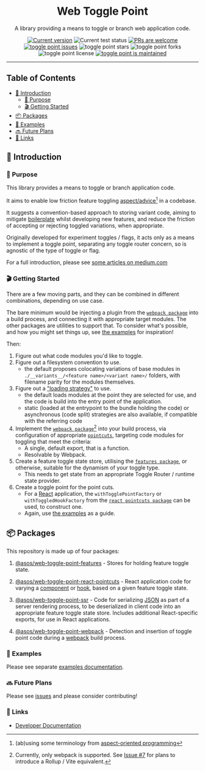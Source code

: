 <p align="center">
  <h1 align="center">Web Toggle Point</h1>
</p>
<p align="center">
A library providing a means to toggle or branch web application code.
</p>
<p align="center">
   <a href="https://github.com/ASOS/web-toggle-point/tags/"><img src="https://img.shields.io/github/tag/ASOS/web-toggle-point" alt="Current version" /></a>
   <img src="https://github.com/ASOS/web-toggle-point/workflows/Pull Request Checks/badge.svg" alt="Current test status" />
   <a href="http://makeapullrequest.com"><img src="https://img.shields.io/badge/PRs-welcome-brightgreen.svg" alt="PRs are welcome" /></a>
   <a href="https://github.com/ASOS/web-toggle-point/issues/"><img src="https://img.shields.io/github/issues/ASOS/web-toggle-point" alt="toggle point issues" /></a>
   <img src="https://img.shields.io/github/stars/ASOS/web-toggle-point" alt="toggle point stars" />
   <img src="https://img.shields.io/github/forks/ASOS/web-toggle-point" alt="toggle point forks" />
   <img src="https://img.shields.io/github/license/ASOS/web-toggle-point" alt="toggle point license" />
   <a href="https://github.com/ASOS/web-toggle-point/graphs/commit-activity"><img src="https://img.shields.io/badge/Maintained%3F-yes-green.svg" alt="toggle point is maintained" /></a>
</p>

---

## Table of Contents

- [🤝 Introduction](#-introduction)
  - [🐬 Purpose](#-purpose)
  - [🎬 Getting Started](#-getting-started)
- [📦 Packages](#-packages)
- [🎁 Examples](#-examples)
- [🔜 Future Plans](#-future-plans)
- [🔗 Links](#-links)

## 🤝 Introduction

### 🐬 Purpose

This library provides a means to toggle or branch application code. 

It aims to enable low friction feature toggling [aspect/advice](https://en.wikipedia.org/wiki/Advice_(programming))[^1] in a codebase.

It suggests a convention-based approach to storing variant code, aiming to mitigate [boilerplate](https://en.wikipedia.org/wiki/Boilerplate_code) whilst developing new features, and reduce the friction of accepting or rejecting toggled variations, when appropriate.

Originally developed for experiment toggles / flags, it acts only as a means to implement a toggle point, separating any toggle router concern, so is agnostic of the type of toggle or flag.

For a full introduction, please see [some articles on medium.com](https://medium.com/@tomstrepsil/web-feature-toggles-part-1-experimentation-at-asos-756cbfc68a4f)

[^1]: (ab)using some terminology from [aspect-oriented programming](https://en.wikipedia.org/wiki/Aspect-oriented_programming)

### 🎬 Getting Started

There are a few moving parts, and they can be combined in different combinations, depending on use case.  

The bare minimum would be injecting a plugin from the [`webpack package`](../packages/webpack/docs/README.md) into a build process, and connecting it with appropriate target modules.  The other packages are utilities to support that. To consider what's possible, and how you might set things up, see [the examples](../examples/README.md) for inspiration!

Then:

1. Figure out what code modules you'd like to toggle.
2. Figure out a filesystem convention to use.
   - the default proposes colocating variations of base modules in `./__variants__/<feature name>/<variant name>/` folders, with filename parity for the modules themselves.
3. Figure out a ["loading strategy"](../packages/webpack/docs/README.md#loadstrategy) to use.
   - the default loads modules at the point they are selected for use, and the code is build into the entry point of the application.
   - static (loaded at the entrypoint to the bundle holding the code) or asynchronous (code split) strategies are also available, if compatible with the referring code
4. Implement the [`webpack package`](../packages/webpack/docs/README.md)[^2] into your build process, via configuration of appropriate [`pointcuts`](https://en.wikipedia.org/wiki/Pointcut), targeting code modules for toggling that meet the criteria:
   - A single, default export, that is a function.
   - Resolvable by Webpack.
5. Create a feature toggle state store, utilising the [`features package`](../packages/features/docs/README.md), or otherwise, suitable for the dynamism of your toggle type.
   - This needs to get state from an appropriate Toggle Router / runtime state provider.
6. Create a toggle point for the point cuts.
   - For a [React](https://react.dev/) application, the `withTogglePointFactory` or `withToggledHookFactory` from the [`react pointcuts package`](../packages/react-pointcuts/docs/README.md) can be used, to construct one.
    - Again, use [the examples](../examples/README.md) as a guide.

[^2]: Currently, only webpack is supported.  See [Issue #7](https://github.com/ASOS/web-toggle-point/issues/7) for plans to introduce a Rollup / Vite equivalent.

## 📦 Packages

This repository is made up of four packages:

1. [@asos/web-toggle-point-features](../packages/features/docs/README.md) - Stores for holding feature toggle state.

2. [@asos/web-toggle-point-react-pointcuts](../packages/react-pointcuts/docs/README.md) - React application code for varying a [component](https://reactjs.org/docs/react-component.html) or [hook](https://reactjs.org/docs/hooks-intro.html), based on a given feature toggle state.

3. [@asos/web-toggle-point-ssr](../packages/ssr/docs/README.md) - Code for serializing [JSON](https://www.json.org/) as part of a server rendering process, to be deserialized in client code into an appropriate feature toggle state store. Includes additional React-specific exports, for use in React applications.

4. [@asos/web-toggle-point-webpack](../packages/webpack/docs/README.md) - Detection and insertion of toggle point code during a [webpack](https://webpack.js.org/) build process.

### 🎁 Examples

Please see separate [examples documentation](../examples/README.md).

### 🔜 Future Plans

Please see [issues](https://github.com/ASOS/web-toggle-point/issues) and please consider contributing!

### 🔗 Links

- [Developer Documentation](https://asos.github.io/web-toggle-point/)
